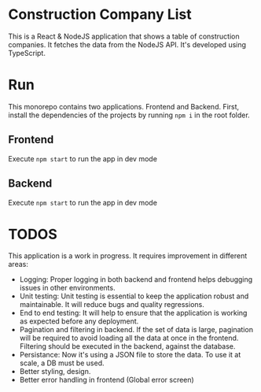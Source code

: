# Construction Company List
This is a React & NodeJS application that shows a table of construction companies. It fetches the data from the NodeJS API. It's developed using TypeScript.

# Run
This monorepo contains two applications. Frontend and Backend. First, install the dependencies of the projects by running `npm i` in the root folder.
## Frontend
Execute `npm start` to run the app in dev mode
## Backend
Execute `npm start` to run the app in dev mode

# TODOS

This application is a work in progress. It requires improvement in different areas:

- Logging: Proper logging in both backend and frontend helps debugging issues in other environments.
- Unit testing: Unit testing is essential to keep the application robust and maintainable. It will reduce bugs and quality regressions.
- End to end testing: It will help to ensure that the application is working as expected before any deployment.
- Pagination and filtering in backend. If the set of data is large, pagination will be required to avoid loading all the data at once in the frontend. Filtering should be executed in the backend, against the database.
- Persistance: Now it's using a JSON file to store the data. To use it at scale, a DB must be used.
- Better styling, design.
- Better error handling in frontend (Global error screen)


